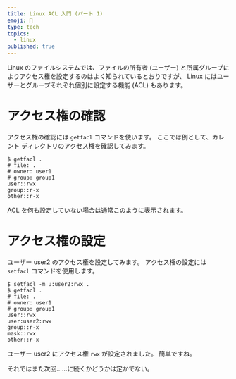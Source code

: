 ```yaml
---
title: Linux ACL 入門 (パート 1)
emoji: 📝
type: tech
topics:
  - linux
published: true
---
```


Linux のファイルシステムでは、ファイルの所有者 (ユーザー) と所属グループによりアクセス権を設定するのはよく知られているとおりですが、 Linux にはユーザーとグループそれぞれ個別に設定する機能 (ACL) もあります。

# アクセス権の確認

アクセス権の確認には `getfacl` コマンドを使います。
ここでは例として、カレント ディレクトリのアクセス権を確認してみます。

```
$ getfacl .
# file: .
# owner: user1
# group: group1
user::rwx
group::r-x
other::r-x

```

ACL を何も設定していない場合は通常このように表示されます。

# アクセス権の設定

ユーザー user2 のアクセス権を設定してみます。
アクセス権の設定には `setfacl` コマンドを使用します。

```
$ setfacl -m u:user2:rwx .
$ getfacl .
# file: .
# owner: user1
# group: group1
user::rwx
user:user2:rwx
group::r-x
mask::rwx
other::r-x

```

ユーザー user2 にアクセス権 `rwx` が設定されました。
簡単ですね。

それではまた次回……に続くかどうかは定かでない。
